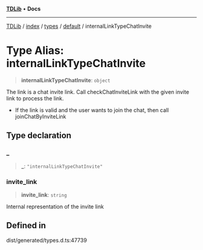 [**TDLib**](../../../../../../README.md) • **Docs**

***

[TDLib](../../../../../../modules.md) / [index](../../../../../README.md) / [types](../../../README.md) / [default](../README.md) / internalLinkTypeChatInvite

# Type Alias: internalLinkTypeChatInvite

> **internalLinkTypeChatInvite**: `object`

The link is a chat invite link. Call checkChatInviteLink with the given invite link to process the link.

- If the link is valid and the user wants to join the chat, then call joinChatByInviteLink

## Type declaration

### \_

> **\_**: `"internalLinkTypeChatInvite"`

### invite\_link

> **invite\_link**: `string`

Internal representation of the invite link

## Defined in

dist/generated/types.d.ts:47739
